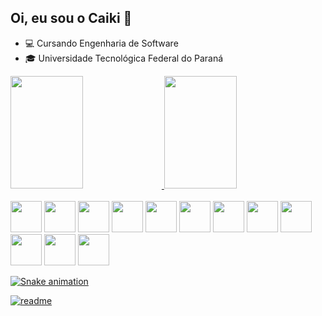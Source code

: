 ## Oi, eu sou o Caiki 👋

- 💻 Cursando Engenharia de Software
- 🎓 Universidade Tecnológica Federal do Paraná
<div>
  <a href="https://github.com/C41K1">
  <img height="180em" width="48%" src="https://github-readme-stats.vercel.app/api?username=C41K1&rank_icon=percentile&locale=pt-br&show_icons=true&hide=stars&theme=github_dark&include_all_commits=true&count_private=true&hide_border=true">
  <img height="180em" width="48%" src="https://github-readme-stats.vercel.app/api/top-langs/?username=C41K1&locale=pt-br&theme=github_dark&langs_count=7&layout=compact&hide_border=true">
</div>
</br>
<div style="display: inline-block;">
  <img height="50" src="https://cdn.jsdelivr.net/gh/devicons/devicon@latest/icons/c/c-original.svg" />
  <img height="50" src="https://cdn.jsdelivr.net/gh/devicons/devicon@latest/icons/java/java-original.svg" />
  <img height="50" src="https://cdn.jsdelivr.net/gh/devicons/devicon@latest/icons/python/python-original.svg" />
  <img height="50" src="https://cdn.jsdelivr.net/gh/devicons/devicon@latest/icons/javascript/javascript-original.svg" />
  <img height="50" src="https://cdn.jsdelivr.net/gh/devicons/devicon@latest/icons/typescript/typescript-original.svg" />
  <img height="50" src="https://cdn.jsdelivr.net/gh/devicons/devicon@latest/icons/react/react-original.svg" />
  <img height="50" src="https://cdn.jsdelivr.net/gh/devicons/devicon@latest/icons/nextjs/nextjs-original.svg" />
  <img height="50" src="https://cdn.jsdelivr.net/gh/devicons/devicon@latest/icons/tailwindcss/tailwindcss-original.svg" />
  <img height="50" src="https://seeklogo.com/images/E/expo-go-app-logo-BBBE394CB8-seeklogo.com.png" />
  <img height="50" src="https://cdn.jsdelivr.net/gh/devicons/devicon@latest/icons/nestjs/nestjs-original.svg" />
  <img height="50" src="https://cdn.jsdelivr.net/gh/devicons/devicon@latest/icons/prisma/prisma-original.svg" />
  <img height="50" src="https://cdn.jsdelivr.net/gh/devicons/devicon@latest/icons/postgresql/postgresql-original.svg" />
</div>
</br>

![Snake animation](https://github.com/C41K1/C41K1/blob/output/github-contibution-grid-snake.svg)

[![readme](https://github-readme-stats.vercel.app/api/pin/?username=C41K1&repo=C41K1&theme=github_dark)](https://github.com/C41K1/C41K1)
<!--
**C41K1/C41K1** is a ✨ _special_ ✨ repository because its `README.md` (this file) appears on your GitHub profile.

Here are some ideas to get you started:

- 🔭 I’m currently working on ...
- 🌱 I’m currently learning ...
- 👯 I’m looking to collaborate on ...
- 🤔 I’m looking for help with ...
- 💬 Ask me about ...
- 📫 How to reach me: ...
- 😄 Pronouns: ...
- ⚡ Fun fact: ...
-->
